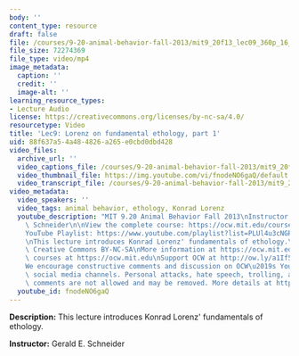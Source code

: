 ```yaml
---
body: ''
content_type: resource
draft: false
file: /courses/9-20-animal-behavior-fall-2013/mit9_20f13_lec09_360p_16_9.mp4
file_size: 72274369
file_type: video/mp4
image_metadata:
  caption: ''
  credit: ''
  image-alt: ''
learning_resource_types:
- Lecture Audio
license: https://creativecommons.org/licenses/by-nc-sa/4.0/
resourcetype: Video
title: 'Lec9: Lorenz on fundamental ethology, part 1'
uid: 88f637a5-4a48-4826-a265-e0cbd0dbd428
video_files:
  archive_url: ''
  video_captions_file: /courses/9-20-animal-behavior-fall-2013/mit9_20f13_lec09_captions.vtt
  video_thumbnail_file: https://img.youtube.com/vi/fnodeNO6gaQ/default.jpg
  video_transcript_file: /courses/9-20-animal-behavior-fall-2013/mit9_20f13_lec09_transcript.pdf
video_metadata:
  video_speakers: ''
  video_tags: animal behavior, ethology, Konrad Lorenz
  youtube_description: "MIT 9.20 Animal Behavior Fall 2013\nInstructor: Gerald E.\
    \ Schneider\n\nView the complete course: https://ocw.mit.edu/courses/9-20-animal-behavior-fall-2013/\n\
    YouTube Playlist: https://www.youtube.com/playlist?list=PLUl4u3cNGP63TbPEWYEKOq8yAN8mEP_5O\n\
    \nThis lecture introduces Konrad Lorenz' fundamentals of ethology.\n\nLicense:\
    \ Creative Commons BY-NC-SA\nMore information at https://ocw.mit.edu/terms\nMore\
    \ courses at https://ocw.mit.edu\nSupport OCW at http://ow.ly/a1If50zVRlQ\n\n\
    We encourage constructive comments and discussion on OCW\u2019s YouTube and other\
    \ social media channels. Personal attacks, hate speech, trolling, and inappropriate\
    \ comments are not allowed and may be removed. More details at https://ocw.mit.edu/comments."
  youtube_id: fnodeNO6gaQ
---
```

**Description:** This lecture introduces Konrad Lorenz' fundamentals of ethology.

**Instructor:** Gerald E. Schneider